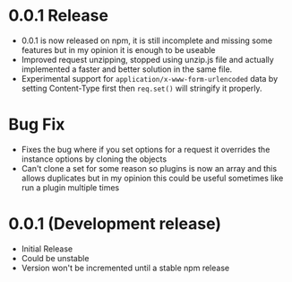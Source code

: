 # 0.0.1 Release
- 0.0.1 is now released on npm, it is still incomplete and missing some features but in my opinion it is enough to be useable
- Improved request unzipping, stopped using unzip.js file and actually implemented a faster and better solution in the same file.
- Experimental support for `application/x-www-form-urlencoded` data by setting Content-Type first then `req.set()` will stringify it properly.

# Bug Fix
- Fixes the bug where if you set options for a request it overrides the instance options by cloning the objects
- Can't clone a set for some reason so plugins is now an array and this allows duplicates but in my opinion this could be useful sometimes like run a plugin multiple times

# 0.0.1 (Development release)
- Initial Release
- Could be unstable
- Version won't be incremented until a stable npm release
